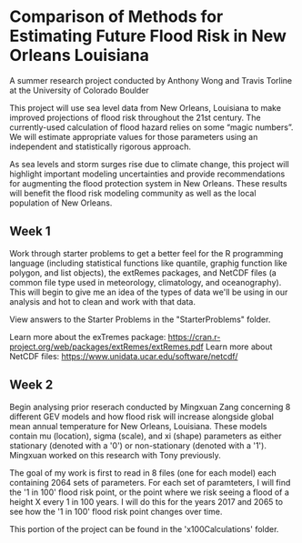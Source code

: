 # Comparison of Methods for Estimating Future Flood Risk in New Orleans Louisiana
A summer research project conducted by Anthony Wong and Travis Torline at the University of Colorado Boulder

This project will use sea level data from New Orleans, Louisiana to make improved projections of flood risk throughout the 21st century. The currently-used calculation of flood hazard relies on some “magic numbers”. We will estimate appropriate values for those parameters using an independent and statistically rigorous approach.

As sea levels and storm surges rise due to climate change, this project will highlight important modeling uncertainties and provide recommendations for augmenting the flood protection system in New Orleans. These results will benefit the flood risk modeling community as well as the local population of New Orleans.

## Week 1

Work through starter problems to get a better feel for the R programming language (including statistical functions like quantile, graphig function like polygon, and list objects), the extRemes packages, and NetCDF files (a common file type used in meteorology, climatology, and oceanography). This will begin to give me an idea of the types of data we'll be using in our analysis and hot to clean and work with that data.

View answers to the Starter Problems in the "StarterProblems" folder.

Learn more about the exTremes package: https://cran.r-project.org/web/packages/extRemes/extRemes.pdf
Learn more about NetCDF files: https://www.unidata.ucar.edu/software/netcdf/

## Week 2

Begin analysing prior reserach conducted by Mingxuan Zang concerning 8 different GEV models and how flood risk will increase alongside global mean annual temperature for New Orleans, Louisiana. These models contain mu (location), sigma (scale), and xi (shape) parameters as either stationary (denoted with a '0') or non-stationary (denoted with a '1'). Mingxuan worked on this research with Tony previously.

The goal of my work is first to read in 8 files (one for each model) each containing 2064 sets of parameters. For each set of paramteters, I will find the '1 in 100' flood risk point, or the point where we risk seeing a flood of a height X every 1 in 100 years. I will do this for the years 2017 and 2065 to see how the '1 in 100' flood risk point changes over time.

This portion of the project can be found in the 'x100Calculations' folder.
